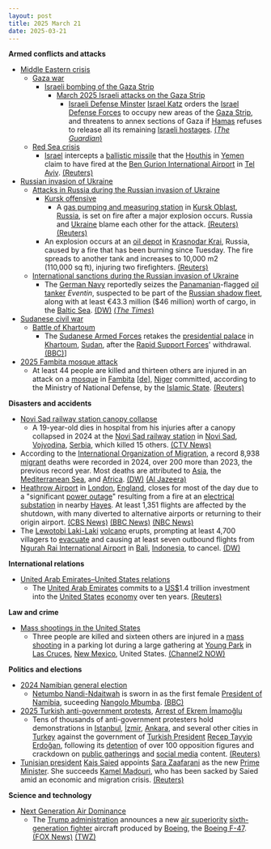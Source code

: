 ```yaml
---
layout: post
title: 2025 March 21
date: 2025-03-21
---
```



**Armed conflicts and attacks**

* [Middle Eastern crisis](https://en.wikipedia.org/wiki/Middle_Eastern_crisis_%282023%E2%80%93present%29 "Middle Eastern crisis (2023–present)")
  + [Gaza war](https://en.wikipedia.org/wiki/Gaza_war "Gaza war")
    - [Israeli bombing of the Gaza Strip](https://en.wikipedia.org/wiki/Israeli_bombing_of_the_Gaza_Strip "Israeli bombing of the Gaza Strip")
      * [March 2025 Israeli attacks on the Gaza Strip](https://en.wikipedia.org/wiki/March_2025_Israeli_attacks_on_the_Gaza_Strip "March 2025 Israeli attacks on the Gaza Strip")
        + [Israeli Defense Minster](https://en.wikipedia.org/wiki/Ministry_of_Defense_%28Israel%29 "Ministry of Defense (Israel)") [Israel Katz](https://en.wikipedia.org/wiki/Israel_Katz "Israel Katz") orders the [Israel Defense Forces](https://en.wikipedia.org/wiki/Israel_Defense_Forces "Israel Defense Forces") to occupy new areas of the [Gaza Strip](https://en.wikipedia.org/wiki/Gaza_Strip "Gaza Strip"), and threatens to annex sections of Gaza if [Hamas](https://en.wikipedia.org/wiki/Hamas "Hamas") refuses to release all its remaining [Israeli hostages](https://en.wikipedia.org/wiki/Gaza_war_hostage_crisis "Gaza war hostage crisis"). [(*The Guardian*)](https://www.theguardian.com/world/2025/mar/21/israel-katz-warns-hamas-gaza-annex-war)
  + [Red Sea crisis](https://en.wikipedia.org/wiki/Red_Sea_crisis "Red Sea crisis")
    - [Israel](https://en.wikipedia.org/wiki/Israel "Israel") intercepts a [ballistic missile](https://en.wikipedia.org/wiki/Ballistic_missile "Ballistic missile") that the [Houthis](https://en.wikipedia.org/wiki/Houthi "Houthi") in [Yemen](https://en.wikipedia.org/wiki/Yemen "Yemen") claim to have fired at the [Ben Gurion International Airport](https://en.wikipedia.org/wiki/Ben_Gurion_International_Airport "Ben Gurion International Airport") in [Tel Aviv](https://en.wikipedia.org/wiki/Tel_Aviv "Tel Aviv"). [(Reuters)](https://www.reuters.com/world/middle-east/israeli-military-says-it-intercepted-missile-fired-yemen-houthis-claim-2025-03-21/)
* [Russian invasion of Ukraine](https://en.wikipedia.org/wiki/Russian_invasion_of_Ukraine "Russian invasion of Ukraine")
  + [Attacks in Russia during the Russian invasion of Ukraine](https://en.wikipedia.org/wiki/Attacks_in_Russia_during_the_Russian_invasion_of_Ukraine "Attacks in Russia during the Russian invasion of Ukraine")
    - [Kursk offensive](https://en.wikipedia.org/wiki/Kursk_offensive_%282024%E2%80%93present%29 "Kursk offensive (2024–present)")
      * A [gas pumping and measuring station](https://en.wikipedia.org/wiki/Pumping_station "Pumping station") in [Kursk Oblast](https://en.wikipedia.org/wiki/Kursk_Oblast "Kursk Oblast"), [Russia](https://en.wikipedia.org/wiki/Russia "Russia"), is set on fire after a major explosion occurs. Russia and [Ukraine](https://en.wikipedia.org/wiki/Ukraine "Ukraine") blame each other for the attack. [(Reuters)](https://www.reuters.com/world/europe/blast-shakes-burning-russian-oil-depot-authorities-say-2025-03-21/) [(Reuters)](https://www.reuters.com/world/europe/blast-shakes-burning-russian-oil-depot-authorities-say-2025-03-21/)
    - An explosion occurs at an [oil depot](https://en.wikipedia.org/wiki/Oil_depot "Oil depot") in [Krasnodar Krai](https://en.wikipedia.org/wiki/Krasnodar_Krai "Krasnodar Krai"), Russia, caused by a fire that has been burning since Tuesday. The fire spreads to another tank and increases to 10,000 m2 (110,000 sq ft), injuring two firefighters. [(Reuters)](https://www.reuters.com/world/europe/blast-shakes-burning-russian-oil-depot-authorities-say-2025-03-21/)
  + [International sanctions during the Russian invasion of Ukraine](https://en.wikipedia.org/wiki/International_sanctions_during_the_Russian_invasion_of_Ukraine "International sanctions during the Russian invasion of Ukraine")
    - The [German Navy](https://en.wikipedia.org/wiki/German_Navy "German Navy") reportedly seizes the [Panamanian](https://en.wikipedia.org/wiki/Panama "Panama")-flagged [oil tanker](https://en.wikipedia.org/wiki/Oil_tanker "Oil tanker") *Eventin*, suspected to be part of the [Russian shadow fleet](https://en.wikipedia.org/wiki/Russian_shadow_fleet "Russian shadow fleet"), along with at least €43.3 million ($46 million) worth of cargo, in the [Baltic Sea](https://en.wikipedia.org/wiki/Baltic_Sea "Baltic Sea"). [(DW)](https://www.dw.com/en/germany-seizes-suspected-russian-shadow-fleet-oil-tanker/a-71999181) [(*The Times*)](https://www.thetimes.com/world/europe/article/germany-seizes-oil-tanker-from-russian-shadow-fleet-fg55tr5rr)
* [Sudanese civil war](https://en.wikipedia.org/wiki/Sudanese_civil_war_%282023%E2%80%93present%29 "Sudanese civil war (2023–present)")
  + [Battle of Khartoum](https://en.wikipedia.org/wiki/Battle_of_Khartoum_%282023%E2%80%93present%29 "Battle of Khartoum (2023–present)")
    - The [Sudanese Armed Forces](https://en.wikipedia.org/wiki/Sudanese_Armed_Forces "Sudanese Armed Forces") retakes the [presidential palace](https://en.wikipedia.org/wiki/Republican_Palace%2C_Khartoum "Republican Palace, Khartoum") in [Khartoum](https://en.wikipedia.org/wiki/Khartoum "Khartoum"), [Sudan](https://en.wikipedia.org/wiki/Sudan "Sudan"), after the [Rapid Support Forces](https://en.wikipedia.org/wiki/Rapid_Support_Forces "Rapid Support Forces")' withdrawal. [(BBC)](https://www.bbc.co.uk/news/live/c5y0w7pjnp2t)]
* [2025 Fambita mosque attack](/w/index.php?title=2025_Fambita_mosque_attack&action=edit&redlink=1 "2025 Fambita mosque attack (page does not exist)")
  + At least 44 people are killed and thirteen others are injured in an attack on a [mosque](https://en.wikipedia.org/wiki/Mosque "Mosque") in [Fambita](/w/index.php?title=Fambita&action=edit&redlink=1 "Fambita (page does not exist)") [[de](https://de.wikipedia.org/wiki/Fambita "de:Fambita")], [Niger](https://en.wikipedia.org/wiki/Niger "Niger") committed, according to the Ministry of National Defense, by the [Islamic State](https://en.wikipedia.org/wiki/Islamic_State_%E2%80%93_Sahel_Province "Islamic State – Sahel Province"). [(Reuters)](https://www.reuters.com/world/africa/least-44-killed-niger-jihadist-attack-authorities-say-2025-03-22/)

**Disasters and accidents**

* [Novi Sad railway station canopy collapse](https://en.wikipedia.org/wiki/Novi_Sad_railway_station_canopy_collapse "Novi Sad railway station canopy collapse")
  + A 19-year-old dies in hospital from his injuries after a canopy collapsed in 2024 at the [Novi Sad railway station](https://en.wikipedia.org/wiki/Novi_Sad_railway_station "Novi Sad railway station") in [Novi Sad](https://en.wikipedia.org/wiki/Novi_Sad "Novi Sad"), [Vojvodina](https://en.wikipedia.org/wiki/Vojvodina "Vojvodina"), [Serbia](https://en.wikipedia.org/wiki/Serbia "Serbia"), which killed 15 others. [(CTV News)](https://www.ctvnews.ca/world/article/19-year-old-dies-in-serbian-hospital-the-latest-death-in-canopy-fall-that-triggered-mass-protests/)
* According to the [International Organization of Migration](https://en.wikipedia.org/wiki/International_Organization_of_Migration "International Organization of Migration"), a record 8,938 [migrant](https://en.wikipedia.org/wiki/Human_migration "Human migration") deaths were recorded in 2024, over 200 more than 2023, the previous record year. Most deaths are attributed to [Asia](https://en.wikipedia.org/wiki/Asia "Asia"), the [Mediterranean Sea](https://en.wikipedia.org/wiki/Mediterranean_Sea_migrant_smuggling "Mediterranean Sea migrant smuggling"), and [Africa](https://en.wikipedia.org/wiki/Migrants%27_African_routes "Migrants' African routes"). [(DW)](https://www.dw.com/en/migrant-deaths-reach-record-high-in-2024-iom-says/a-71994593) [(Al Jazeera)](https://www.aljazeera.com/news/2025/3/21/migrant-deaths-hit-record-number-in-2024-un-agency-says)
* [Heathrow Airport](https://en.wikipedia.org/wiki/Heathrow_Airport "Heathrow Airport") in [London](https://en.wikipedia.org/wiki/London "London"), [England](https://en.wikipedia.org/wiki/England "England"), closes for most of the day due to a "significant [power outage](https://en.wikipedia.org/wiki/Power_outage "Power outage")" resulting from a fire at an [electrical substation](https://en.wikipedia.org/wiki/Substation "Substation") in nearby [Hayes](https://en.wikipedia.org/wiki/Hayes%2C_Hillingdon "Hayes, Hillingdon"). At least 1,351 flights are affected by the shutdown, with many diverted to alternative airports or returning to their origin airport. [(CBS News)](https://www.cbsnews.com/news/heathrow-airport-london-closes-power-outage/) [(BBC News)](https://www.bbc.com/news/articles/cvg5dg4p2l0o) [(NBC News)](https://www.nbcnews.com/news/world/londons-heathrow-airport-closes-day-power-failure-rcna197420)
* The [Lewotobi Laki-Laki](https://en.wikipedia.org/wiki/Lewotobi "Lewotobi") [volcano](https://en.wikipedia.org/wiki/Volcano "Volcano") erupts, prompting at least 4,700 villagers to [evacuate](https://en.wikipedia.org/wiki/Emergency_evacuation "Emergency evacuation") and causing at least seven outbound flights from [Ngurah Rai International Airport](https://en.wikipedia.org/wiki/Ngurah_Rai_International_Airport "Ngurah Rai International Airport") in [Bali](https://en.wikipedia.org/wiki/Bali "Bali"), [Indonesia](https://en.wikipedia.org/wiki/Indonesia "Indonesia"), to cancel. [(DW)](https://www.dw.com/en/indonesia-volcano-eruption-forces-thousands-to-evacuate/a-71996999)

**International relations**

* [United Arab Emirates–United States relations](https://en.wikipedia.org/wiki/United_Arab_Emirates%E2%80%93United_States_relations "United Arab Emirates–United States relations")
  + The [United Arab Emirates](https://en.wikipedia.org/wiki/United_Arab_Emirates "United Arab Emirates") commits to a [US$](https://en.wikipedia.org/wiki/United_States_dollar "United States dollar")1.4 trillion investment into the [United States](https://en.wikipedia.org/wiki/United_States "United States") [economy](https://en.wikipedia.org/wiki/Economy_of_the_United_States "Economy of the United States") over ten years. [(Reuters)](https://www.reuters.com/world/after-trump-meeting-uae-commits-10-year-14-trillion-investment-framework-us-2025-03-21/)

**Law and crime**

* [Mass shootings in the United States](https://en.wikipedia.org/wiki/Mass_shootings_in_the_United_States "Mass shootings in the United States")
  + Three people are killed and sixteen others are injured in a [mass shooting](https://en.wikipedia.org/wiki/Mass_shooting "Mass shooting") in a parking lot during a large gathering at [Young Park](https://en.wikipedia.org/wiki/Young_Park_%28Las_Cruces%2C_New_Mexico%29 "Young Park (Las Cruces, New Mexico)") in [Las Cruces](https://en.wikipedia.org/wiki/Las_Cruces%2C_New_Mexico "Las Cruces, New Mexico"), [New Mexico](https://en.wikipedia.org/wiki/New_Mexico "New Mexico"), United States. [(Channel2 NOW)](https://channel2now.com/2025/03/22/article/news/crime/authorities-seek-publics-help-to-identify-suspect-in-young-park-mass-shooting-in-las-cruces-new-mexico/)

**Politics and elections**

* [2024 Namibian general election](https://en.wikipedia.org/wiki/2024_Namibian_general_election "2024 Namibian general election")
  + [Netumbo Nandi-Ndaitwah](https://en.wikipedia.org/wiki/Netumbo_Nandi-Ndaitwah "Netumbo Nandi-Ndaitwah") is sworn in as the first female [President of Namibia](https://en.wikipedia.org/wiki/President_of_Namibia "President of Namibia"), suceeding [Nangolo Mbumba](https://en.wikipedia.org/wiki/Nangolo_Mbumba "Nangolo Mbumba"). [(BBC)](https://www.bbc.com/news/articles/cly8ln5g12wo)
* [2025 Turkish anti-government protests](https://en.wikipedia.org/wiki/2025_Turkish_anti-government_protests "2025 Turkish anti-government protests"), [Arrest of Ekrem İmamoğlu](https://en.wikipedia.org/wiki/Arrest_of_Ekrem_%C4%B0mamo%C4%9Flu "Arrest of Ekrem İmamoğlu")
  + Tens of thousands of anti-government protesters hold demonstrations in [Istanbul](https://en.wikipedia.org/wiki/Istanbul "Istanbul"), [İzmir](https://en.wikipedia.org/wiki/%C4%B0zmir "İzmir"), [Ankara](https://en.wikipedia.org/wiki/Ankara "Ankara"), and several other cities in [Turkey](https://en.wikipedia.org/wiki/Turkey "Turkey") against the government of [Turkish President](https://en.wikipedia.org/wiki/President_of_Turkey "President of Turkey") [Recep Tayyip Erdoğan](https://en.wikipedia.org/wiki/Recep_Tayyip_Erdo%C4%9Fan "Recep Tayyip Erdoğan"), following its [detention](https://en.wikipedia.org/wiki/Arrest_of_Ekrem_%C4%B0mamo%C4%9Flu "Arrest of Ekrem İmamoğlu") of over 100 opposition figures and crackdown on [public gatherings](https://en.wikipedia.org/wiki/Freedom_of_assembly "Freedom of assembly") and [social media](https://en.wikipedia.org/wiki/Social_media "Social media") content. [(Reuters)](https://www.reuters.com/world/middle-east/turkey-criticises-opposition-leaders-call-streets-over-mayors-detention-2025-03-21/)
* [Tunisian president](https://en.wikipedia.org/wiki/President_of_Tunisia "President of Tunisia") [Kais Saied](https://en.wikipedia.org/wiki/Kais_Saied "Kais Saied") appoints [Sara Zaafarani](https://en.wikipedia.org/wiki/Sara_Zaafarani "Sara Zaafarani") as the new [Prime Minister](https://en.wikipedia.org/wiki/Prime_Minister_of_Tunisia "Prime Minister of Tunisia"). She succeeds [Kamel Madouri](https://en.wikipedia.org/wiki/Kamel_Madouri "Kamel Madouri"), who has been sacked by Saied amid an economic and migration crisis. [(Reuters)](https://www.reuters.com/world/africa/tunisian-president-sacks-prime-minister-presidency-says-2025-03-21/)

**Science and technology**

* [Next Generation Air Dominance](https://en.wikipedia.org/wiki/Next_Generation_Air_Dominance "Next Generation Air Dominance")
  + The [Trump administration](https://en.wikipedia.org/wiki/Second_presidency_of_Donald_Trump "Second presidency of Donald Trump") announces a new [air superiority](https://en.wikipedia.org/wiki/Air_superiority "Air superiority") [sixth-generation fighter](https://en.wikipedia.org/wiki/Sixth-generation_fighter "Sixth-generation fighter") aircraft produced by [Boeing](https://en.wikipedia.org/wiki/Boeing "Boeing"), the [Boeing F-47](https://en.wikipedia.org/wiki/Boeing_F-47 "Boeing F-47"). [(FOX News)](https://www.foxnews.com/us/boeing-build-next-gen-f-47-us-fighter-jet-trump-announces) [(TWZ)](https://www.twz.com/air/boeing-wins-air-forces-next-generation-air-dominance-fighter-contract)
